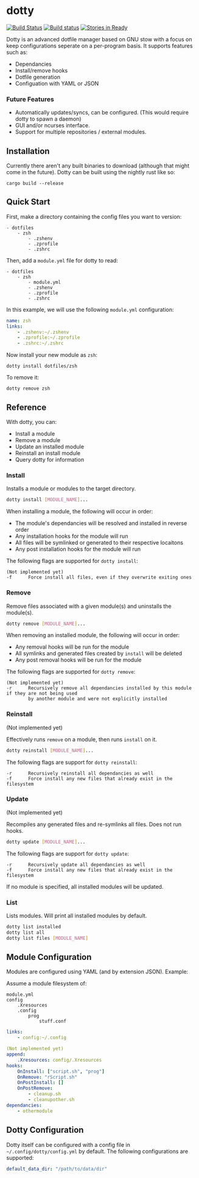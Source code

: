 # dotty #
[![Build Status](https://travis-ci.org/Lindenk/dotty.svg?branch=master)](https://travis-ci.org/Lindenk/dotty)
[![Build status](https://ci.appveyor.com/api/projects/status/ob7ueebe01pgt4vb/branch/master?svg=true)](https://ci.appveyor.com/project/Lindenk/dotty/branch/master)
[![Stories in Ready](https://badge.waffle.io/Lindenk/dotty.svg?label=ready&title=Ready)](http://waffle.io/Lindenk/dotty)


Dotty is an advanced dotfile manager based on GNU stow with a focus on keep configurations seperate on a per-program basis. It supports features such as:

- Dependancies
- Install/remove hooks
- Dotfile generation
- Configuation with YAML or JSON

### Future Features ##

- Automatically updates/syncs, can be configured. (This would require dotty to spawn a daemon)
- GUI and/or ncurses interface.
- Support for multiple repositories / external modules.

## Installation ##

Currently there aren't any built binaries to download (although that might come in the future). Dotty can be built using the nightly rust like so:

```
cargo build --release
```

## Quick Start ##

First, make a directory containing the config files you want to version:

```
- dotfiles
    - zsh
        - .zshenv
        - .zprofile
        - .zshrc
```

Then, add a `module.yml` file for dotty to read:

```
- dotfiles 
    - zsh 
        - module.yml
        - .zshenv 
        - .zprofile 
        - .zshrc
```

In this example, we will use the following `module.yml` configuration:

```yaml 
name: zsh 
links: 
    - .zshenv:~/.zshenv 
    - .zprofile:~/.zprofile 
    - .zshrc:~/.zshrc 
```

Now install your new module as `zsh`:

```
dotty install dotfiles/zsh 
```

To remove it:

```
dotty remove zsh 
```

## Reference ##

With dotty, you can:
- Install a module
- Remove a module
- Update an installed module
- Reinstall an install module
- Query dotty for information

### Install ###
Installs a module or modules to the target directory.

```bash
dotty install [MODULE_NAME]...
```

When installing a module, the following will occur in order:

- The module's dependancies will be resolved and installed in reverse order
- Any installation hooks for the module will run
- All files will be symlinked or generated to their respective locaitons
- Any post installation hooks for the module will run

The following flags are supported for `dotty install`:

```
(Not implemented yet)
-f      Force install all files, even if they overwrite exiting ones
```



### Remove ###
Remove files associated with a given module(s) and uninstalls the module(s).

```bash
dotty remove [MODULE_NAME]...
```

When removing an installed module, the following will occur in order:

- Any removal hooks will be run for the module
- All symlinks and generated files created by `install` will be deleted
- Any post removal hooks will be run for the module

The following flags are supported for `dotty remove`:

```
(Not implemented yet)
-r      Recursively remove all dependancies installed by this module if they are not being used
        by another module and were not explicitly installed
```

### Reinstall ###
(Not implemented yet)

Effectively runs `remove` on a module, then runs `install` on it.

```bash
dotty reinstall [MODULE_NAME]...
```

The following flags are support for `dotty reinstall`:

```
-r      Recursively reinstall all dependancies as well
-f      Force install any new files that already exist in the filesystem
```

### Update ###
(Not implemented yet)

Recompiles any generated files and re-symlinks all files. Does not run hooks.

```bash
dotty update [MODULE_NAME]...
```

The following flags are support for `dotty update`:

```
-r      Recursively update all dependancies as well
-f      Force install any new files that already exist in the filesystem
```

If no module is specified, all installed modules will be updated.

### List ###
Lists modules. Will print all installed modules by default.

```bash
dotty list installed
dotty list all
dotty list files [MODULE_NAME]
```


## Module Configuration ##

Modules are configured using YAML (and by extension JSON). Example:

Assume a module filesystem of:

```
module.yml
config
    .Xresources
    .config
        prog
            stuff.conf
```

```yaml
links:
    - config:~/.config

(Not implemented yet)
append:
    .Xresources: config/.Xresources
hooks:
    OnInstall: ["script.sh", "prog"]
    OnRemove: "rScript.sh"
    OnPostInstall: []
    OnPostRemove: 
        - cleanup.sh
        - cleanupother.sh
dependancies:
    - othermodule
```

## Dotty Configuration ##

Dotty itself can be configured with a config file in `~/.config/dotty/config.yml` by default. The following configurations are supported:

```yaml
default_data_dir: "/path/to/data/dir"
```

